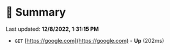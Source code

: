 # 📖 Summary
Last updated: **12/8/2022, 1:31:15 PM**

- `GET` [https://google.com](https://google.com) - **Up** (202ms)
